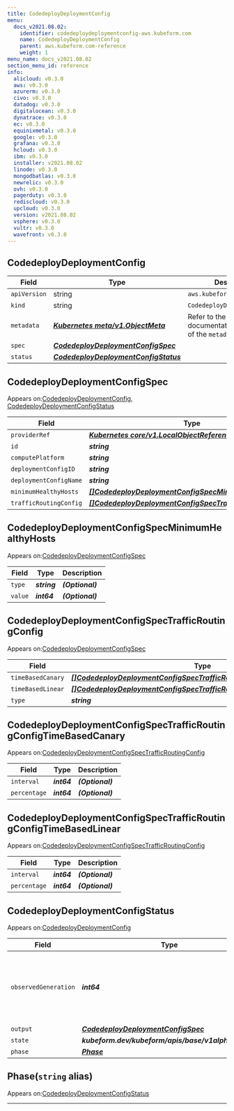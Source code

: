 ```yaml
---
title: CodedeployDeploymentConfig
menu:
  docs_v2021.08.02:
    identifier: codedeploydeploymentconfig-aws.kubeform.com
    name: CodedeployDeploymentConfig
    parent: aws.kubeform.com-reference
    weight: 1
menu_name: docs_v2021.08.02
section_menu_id: reference
info:
  alicloud: v0.3.0
  aws: v0.3.0
  azurerm: v0.3.0
  civo: v0.3.0
  datadog: v0.3.0
  digitalocean: v0.3.0
  dynatrace: v0.3.0
  ec: v0.3.0
  equinixmetal: v0.3.0
  google: v0.3.0
  grafana: v0.3.0
  hcloud: v0.3.0
  ibm: v0.3.0
  installer: v2021.08.02
  linode: v0.3.0
  mongodbatlas: v0.3.0
  newrelic: v0.3.0
  ovh: v0.3.0
  pagerduty: v0.3.0
  rediscloud: v0.3.0
  upcloud: v0.3.0
  version: v2021.08.02
  vsphere: v0.3.0
  vultr: v0.3.0
  wavefront: v0.3.0
---
```


## CodedeployDeploymentConfig
| Field | Type | Description |
| ------ | ----- | ----------- |
| `apiVersion` | string | `aws.kubeform.com/v1alpha1` |
|    `kind` | string | `CodedeployDeploymentConfig` |
| `metadata` | ***[Kubernetes meta/v1.ObjectMeta](https://v1-18.docs.kubernetes.io/docs/reference/generated/kubernetes-api/v1.18/#objectmeta-v1-meta)***|Refer to the Kubernetes API documentation for the fields of the `metadata` field.|
| `spec` | ***[CodedeployDeploymentConfigSpec](#codedeploydeploymentconfigspec)***||
| `status` | ***[CodedeployDeploymentConfigStatus](#codedeploydeploymentconfigstatus)***||
## CodedeployDeploymentConfigSpec

Appears on:[CodedeployDeploymentConfig](#codedeploydeploymentconfig), [CodedeployDeploymentConfigStatus](#codedeploydeploymentconfigstatus)

| Field | Type | Description |
| ------ | ----- | ----------- |
| `providerRef` | ***[Kubernetes core/v1.LocalObjectReference](https://v1-18.docs.kubernetes.io/docs/reference/generated/kubernetes-api/v1.18/#localobjectreference-v1-core)***||
| `id` | ***string***||
| `computePlatform` | ***string***| ***(Optional)*** |
| `deploymentConfigID` | ***string***| ***(Optional)*** |
| `deploymentConfigName` | ***string***||
| `minimumHealthyHosts` | ***[[]CodedeployDeploymentConfigSpecMinimumHealthyHosts](#codedeploydeploymentconfigspecminimumhealthyhosts)***| ***(Optional)*** |
| `trafficRoutingConfig` | ***[[]CodedeployDeploymentConfigSpecTrafficRoutingConfig](#codedeploydeploymentconfigspectrafficroutingconfig)***| ***(Optional)*** |
## CodedeployDeploymentConfigSpecMinimumHealthyHosts

Appears on:[CodedeployDeploymentConfigSpec](#codedeploydeploymentconfigspec)

| Field | Type | Description |
| ------ | ----- | ----------- |
| `type` | ***string***| ***(Optional)*** |
| `value` | ***int64***| ***(Optional)*** |
## CodedeployDeploymentConfigSpecTrafficRoutingConfig

Appears on:[CodedeployDeploymentConfigSpec](#codedeploydeploymentconfigspec)

| Field | Type | Description |
| ------ | ----- | ----------- |
| `timeBasedCanary` | ***[[]CodedeployDeploymentConfigSpecTrafficRoutingConfigTimeBasedCanary](#codedeploydeploymentconfigspectrafficroutingconfigtimebasedcanary)***| ***(Optional)*** |
| `timeBasedLinear` | ***[[]CodedeployDeploymentConfigSpecTrafficRoutingConfigTimeBasedLinear](#codedeploydeploymentconfigspectrafficroutingconfigtimebasedlinear)***| ***(Optional)*** |
| `type` | ***string***| ***(Optional)*** |
## CodedeployDeploymentConfigSpecTrafficRoutingConfigTimeBasedCanary

Appears on:[CodedeployDeploymentConfigSpecTrafficRoutingConfig](#codedeploydeploymentconfigspectrafficroutingconfig)

| Field | Type | Description |
| ------ | ----- | ----------- |
| `interval` | ***int64***| ***(Optional)*** |
| `percentage` | ***int64***| ***(Optional)*** |
## CodedeployDeploymentConfigSpecTrafficRoutingConfigTimeBasedLinear

Appears on:[CodedeployDeploymentConfigSpecTrafficRoutingConfig](#codedeploydeploymentconfigspectrafficroutingconfig)

| Field | Type | Description |
| ------ | ----- | ----------- |
| `interval` | ***int64***| ***(Optional)*** |
| `percentage` | ***int64***| ***(Optional)*** |
## CodedeployDeploymentConfigStatus

Appears on:[CodedeployDeploymentConfig](#codedeploydeploymentconfig)

| Field | Type | Description |
| ------ | ----- | ----------- |
| `observedGeneration` | ***int64***| ***(Optional)*** Resource generation, which is updated on mutation by the API Server.|
| `output` | ***[CodedeployDeploymentConfigSpec](#codedeploydeploymentconfigspec)***| ***(Optional)*** |
| `state` | ***kubeform.dev/kubeform/apis/base/v1alpha1.State***| ***(Optional)*** |
| `phase` | ***[Phase](#phase)***| ***(Optional)*** |
## Phase(`string` alias)

Appears on:[CodedeployDeploymentConfigStatus](#codedeploydeploymentconfigstatus)

---
